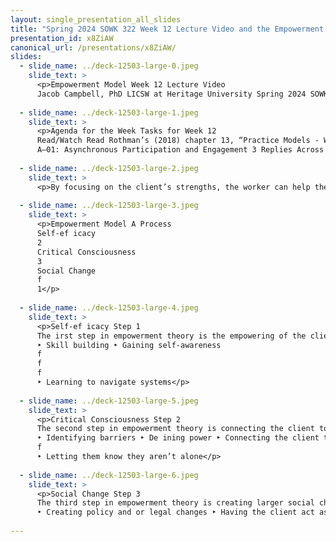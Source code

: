 ```yaml
---
layout: single_presentation_all_slides
title: "Spring 2024 SOWK 322 Week 12 Lecture Video and the Empowerment Model"
presentation_id: x8ZiAW
canonical_url: /presentations/x8ZiAW/
slides:
  - slide_name: ../deck-12503-large-0.jpeg
    slide_text: >
      <p>Empowerment Model Week 12 Lecture Video
      Jacob Campbell, PhD LICSW at Heritage University Spring 2024 SOWK 322</p>
      
  - slide_name: ../deck-12503-large-1.jpeg
    slide_text: >
      <p>Agenda for the Week Tasks for Week 12
      Read/Watch Read Rothman’s (2018) chapter 13, “Practice Models - Working with Individuals.” Watch my lecture video for week 12
      A–01: Asynchronous Participation and Engagement 3 Replies Across any of the Forums Questions Regarding A–04 Social Media Assignment Chapter 13 Prompts Case Management Model Empowerment Model Crisis Intervention Advocacy Model</p>
      
  - slide_name: ../deck-12503-large-2.jpeg
    slide_text: >
      <p>By focusing on the client’s strengths, the worker can help the client to motivate and to see himself or herself as actor, rather than acted upon. Empowerment practice involves the worker in helping the client to act, rather than in acting on his or her behalf. (Rothman, 2018, p. 269)</p>
      
  - slide_name: ../deck-12503-large-3.jpeg
    slide_text: >
      <p>Empowerment Model A Process
      Self-ef icacy
      2
      Critical Consciousness
      3
      Social Change
      f
      1</p>
      
  - slide_name: ../deck-12503-large-4.jpeg
    slide_text: >
      <p>Self-ef icacy Step 1
      The irst step in empowerment theory is the empowering of the client. This means helping them to gain self-ef icacy. This can be done by the following:
      ‣ Skill building ‣ Gaining self-awareness
      f
      f
      f
      ‣ Learning to navigate systems</p>
      
  - slide_name: ../deck-12503-large-5.jpeg
    slide_text: >
      <p>Critical Consciousness Step 2
      The second step in empowerment theory is connecting the client to the “bigger picture.” This means helping them to gain a critical consciousness about oppression and obstacles. Some examples of this are as follows:
      ‣ Identifying barriers ‣ De ining power ‣ Connecting the client to a group
      f
      ‣ Letting them know they aren’t alone</p>
      
  - slide_name: ../deck-12503-large-6.jpeg
    slide_text: >
      <p>Social Change Step 3
      The third step in empowerment theory is creating larger social change. The following are some possible ideas:
      ‣ Creating policy and or legal changes ‣ Having the client act as a mentor ‣ Connecting to another activity that allows them to make social change</p>
      
---
```

